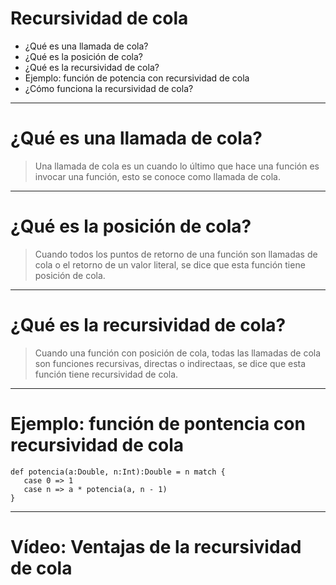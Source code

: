 # Recursividad de cola

* ¿Qué es una llamada de cola?
* ¿Qué es la posición de cola?
* ¿Qué es la recursividad de cola?
* Ejemplo: función de potencia con recursividad de cola
* ¿Cómo funciona la recursividad de cola?

---

# ¿Qué es una llamada de cola?

> Una llamada de cola es un cuando lo último que hace una función es invocar una función, esto 
> se conoce como llamada de cola.

---

# ¿Qué es la posición de cola?

> Cuando todos los puntos de retorno de una función son llamadas de cola o el retorno de un valor
> literal, se dice que esta función tiene posición de cola.

---

# ¿Qué es la recursividad de cola?

> Cuando una función con posición de cola, todas las llamadas de cola son funciones recursivas,
> directas o indirectaas, se dice que esta función tiene recursividad de cola.

---

# Ejemplo: función de pontencia con recursividad de cola

```{.scala}
def potencia(a:Double, n:Int):Double = n match {
   case 0 => 1
   case n => a * potencia(a, n - 1)
}
```

---

# Vídeo: Ventajas de la recursividad de cola


